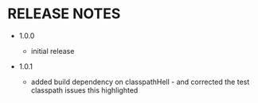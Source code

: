 # RELEASE NOTES

- 1.0.0

  - initial release

- 1.0.1

  - added build dependency on classpathHell - and corrected the test classpath issues this highlighted
